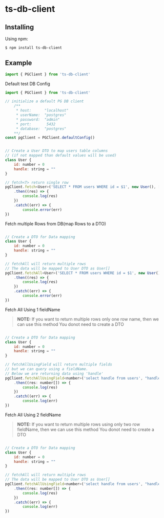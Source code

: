 # ts-db-client

## Installing

Using npm:

```bash
$ npm install ts-db-client
```

## Example


```js
import { PGClient } from 'ts-db-client'
```

Default test DB Config

```js
import { PGClient } from 'ts-db-client'

// initialize a default PG DB client
    /**
     * host:      "localhost"
     * userName:  "postgres"
     * password:  "admin"
     * port:       5432
     * database:  "postgres"
    **/
const pgClient = PGClient.defaultConfig()


// Create a User DTO to map users table columns 
// (if not mapped than default values will be used)
class User {
    id: number = 0
    handle: string = ""
}

// fetch<T> return single row
pgClient.fetch<User>('SELECT * FROM users WHERE id = $1', new User(), [2])
    .then((res) => {
        console.log(res)
    })
    .catch((err) => {
        console.error(err)
})
```

Fetch multiple Rows from DB(map Rows to a DTO)

```js

// Create a DTO for Data mapping
class User {
    id: number = 0
    handle: string = ""
}

// fetchAll will return multiple rows
// The data will be mapped to User DTO as User[]
pgClient.fetchAll<User>('SELECT * FROM users WHERE id = $1', new User(), [2])
    .then((res) => {
        console.log(res)
    })
    .catch((err) => {
        console.error(err)
})

```

Fetch All Using 1 fieldName
> **NOTE:** If you want to return multiple rows only one row name, then we can use this method
> You donot need to create a DTO

```js

// Create a DTO for Data mapping
class User {
    id: number = 0
    handle: string = ""
}

// fetchAllUsingField will return multiple fields
// but we can query using a fieldName.
// Below we are returning data using 'handle'
pgClient.fetchAllUsingField<number>('select handle from users', "handle")
    .then((res: number[]) => {
        console.log(res)
    })
    .catch((err) => {
        console.log(err)
})

```

Fetch All Using 2 fieldName
> **NOTE:** If you want to return multiple rows using only two row fieldName, then we can use this method
> You donot need to create a DTO

```js

// Create a DTO for Data mapping
class User {
    id: number = 0
    handle: string = ""
}

// fetchAll will return multiple rows
// The data will be mapped to User DTO as User[]
pgClient.fetchAllUsingField<number>('select handle from users', "handle")
    .then((res: number[]) => {
        console.log(res)
    })
    .catch((err) => {
        console.log(err)
})

```

